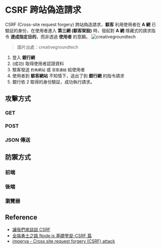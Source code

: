 # CSRF 跨站偽造請求

CSRF (Cross-site request forgery) 跨站偽造請求，**駭客** 利用使用者在 **A 網** 已驗証的身份，在使用者進入 **第三網 (駭客架設)** 時，發起對 **A 網** 隱藏式的請求指令 **達成指定目的**，而非透過 **使用者** 的意願。
![creativegroundtech](/security/img/cross-site-request-forgery.webp)

> 圖片出處：creativegroundtech

1. 登入 **銀行網**
2. (成功) 取得使用者認證資料
3. 駭客發送 `釣魚網站` 或 `惡意連結` 給使用者
4. 使用者到 **駭客網站** 不知情下，送出了到 **銀行網** 的指令請求
5. 銀行依 2 取得的身份驗証，成功執行請求。

## 攻擊方式

### GET

### POST

### JSON 傳送

## 防禦方式

### 前端

### 後端

### 瀏覽器

## Reference

- [讓我們來談談 CSRF](https://blog.techbridge.cc/2017/02/25/csrf-introduction/)
- [全端勇士之路 Node.js 基礎學習-CSRF 篇](https://hsiangfeng.github.io/nodejs/20190704/2336420619/)
- [imperva - Cross site request forgery (CSRF) attack](https://www.imperva.com/learn/application-security/csrf-cross-site-request-forgery/)

